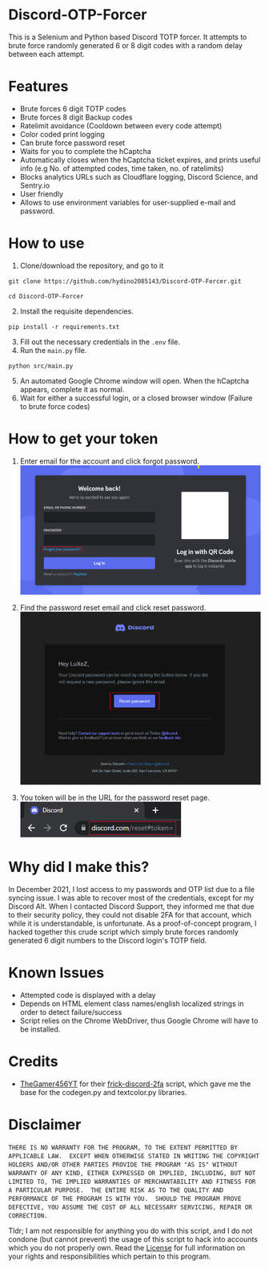 # Discord-OTP-Forcer
This is a Selenium and Python based Discord TOTP forcer. It attempts to brute force randomly generated 6 or 8 digit codes with a random delay between each attempt.

# Features
- Brute forces 6 digit TOTP codes
- Brute forces 8 digit Backup codes
- Ratelimit avoidance (Cooldown between every code attempt)
- Color coded print logging
- Can brute force password reset
- Waits for you to complete the hCaptcha
- Automatically closes when the hCaptcha ticket expires, and prints useful info (e.g No. of attempted codes, time taken, no. of ratelimits)
- Blocks analytics URLs such as Cloudflare logging, Discord Science, and Sentry.io
- User friendly
- Allows to use environment variables for user-supplied e-mail and password.

# How to use
1. Clone/download the repository, and go to it
```
git clone https://github.com/hydino2085143/Discord-OTP-Forcer.git
```
```
cd Discord-OTP-Forcer
```
2. Install the requisite dependencies.
```
pip install -r requirements.txt
```
3. Fill out the necessary credentials in the `.env` file.
4. Run the `main.py` file.
```
python src/main.py
```
5. An automated Google Chrome window will open. When the hCaptcha appears, complete it as normal.
6. Wait for either a successful login, or a closed browser window (Failure to brute force codes)

# How to get your token
1. Enter email for the account and click forgot password.
![plot](./src/assets/readme(1).png)

2. Find the password reset email and click reset password.
![plot](./src/assets/readme(2).png)

3. You token will be in the URL for the password reset page.
![plot](./src/assets/readme(3).png)

# Why did I make this?
In December 2021, I lost access to my passwords and OTP list due to a file syncing issue. I was able to recover most of the credentials, except for my Discord Alt. When I contacted Discord Support, they informed me that due to their security policy, they could not disable 2FA for that account, which while it is understandable, is unfortunate. As a proof-of-concept program, I hacked together this crude script which simply brute forces randomly generated 6 digit numbers to the Discord login's TOTP field.

# Known Issues
- Attempted code is displayed with a delay
- Depends on HTML element class names/english localized strings in order to detect failure/success
- Script relies on the Chrome WebDriver, thus Google Chrome will have to be installed.

# Credits
- [TheGamer456YT](https://github.com/TheGamer456YT) for their [frick-discord-2fa](https://github.com/TheGamer456YT/frick-discord-2fa) script, which gave me the base for the codegen.py and textcolor.py libraries. 

# Disclaimer
`THERE IS NO WARRANTY FOR THE PROGRAM, TO THE EXTENT PERMITTED BY APPLICABLE LAW.  EXCEPT WHEN OTHERWISE STATED IN WRITING THE COPYRIGHT HOLDERS AND/OR OTHER PARTIES PROVIDE THE PROGRAM "AS IS" WITHOUT WARRANTY OF ANY KIND, EITHER EXPRESSED OR IMPLIED, INCLUDING, BUT NOT LIMITED TO, THE IMPLIED WARRANTIES OF MERCHANTABILITY AND FITNESS FOR A PARTICULAR PURPOSE.  THE ENTIRE RISK AS TO THE QUALITY AND PERFORMANCE OF THE PROGRAM IS WITH YOU.  SHOULD THE PROGRAM PROVE DEFECTIVE, YOU ASSUME THE COST OF ALL NECESSARY SERVICING, REPAIR OR CORRECTION. ` 

Tldr; I am not responsible for anything you do with this script, and I do not condone (but cannot prevent) the usage of this script to hack into accounts which you do not properly own. Read the [License](https://github.com/Derpitron/Discord-OTP-Forcer/blob/main/LICENSE) for full information on your rights and responsibilities which pertain to this program. 
